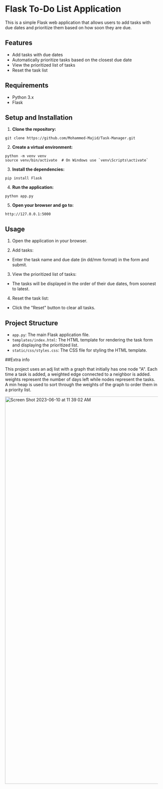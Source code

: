 # Flask To-Do List Application

This is a simple Flask web application that allows users to add tasks with due dates and prioritize them based on how soon they are due. 

## Features

- Add tasks with due dates
- Automatically prioritize tasks based on the closest due date
- View the prioritized list of tasks
- Reset the task list

## Requirements

- Python 3.x
- Flask

## Setup and Installation

1. **Clone the repository:**
```
git clone https://github.com/Mohammed-Majid/Task-Manager.git
```
2. **Create a virtual environment:**
```
python -m venv venv
source venv/bin/activate  # On Windows use `venv\Scripts\activate`
```
3. **Install the dependencies:**

``` pip install Flask ```

4. **Run the application:**

``` python app.py ```

5. **Open your browser and go to:**
   
``` http://127.0.0.1:5000 ```

## Usage

1. Open the application in your browser.
   
2. Add tasks:
  - Enter the task name and due date (in dd/mm format) in the form and submit.
    
3. View the prioritized list of tasks:
  - The tasks will be displayed in the order of their due dates, from soonest to latest.
    
4. Reset the task list:
  - Click the "Reset" button to clear all tasks.
    
## Project Structure

- `app.py`: The main Flask application file.
- `templates/index.html`: The HTML template for rendering the task form and displaying the prioritized list.
- `static/css/styles.css`: The CSS file for styling the HTML template.



##Extra info

This project uses an adj list with a graph that initially has one node "A". 
Each time a task is added, a weighted edge connected to a neighbor is added.
weights represent the number of days left while nodes represent the tasks.
A min heap is used to sort through the weights of the graph to order them in a priority list.



<img width="1274" alt="Screen Shot 2023-06-10 at 11 39 02 AM" src="https://github.com/Mohammed-Majid/Task-Manager/assets/136110323/f46ffdd8-bc92-4edf-a912-ad90dd2cf90e">
